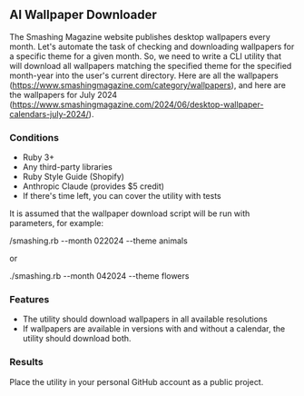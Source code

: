 ## AI Wallpaper Downloader


The Smashing Magazine website publishes desktop wallpapers every month. Let's automate the task of checking and downloading wallpapers for a specific theme for a given month. So, we need to write a CLI utility that will download all wallpapers matching the specified theme for the specified month-year into the user's current directory. Here are all the wallpapers (https://www.smashingmagazine.com/category/wallpapers), and here are the wallpapers for July 2024 (https://www.smashingmagazine.com/2024/06/desktop-wallpaper-calendars-july-2024/).

### Conditions

- Ruby 3+
- Any third-party libraries
- Ruby Style Guide (Shopify)
- Anthropic Claude (provides $5 credit)
- If there's time left, you can cover the utility with tests

It is assumed that the wallpaper download script will be run with parameters, for example:

/smashing.rb --month 022024 --theme animals

or

./smashing.rb --month 042024 --theme flowers

### Features

* The utility should download wallpapers in all available resolutions
* If wallpapers are available in versions with and without a calendar, the utility should download both.

### Results

Place the utility in your personal GitHub account as a public project.
